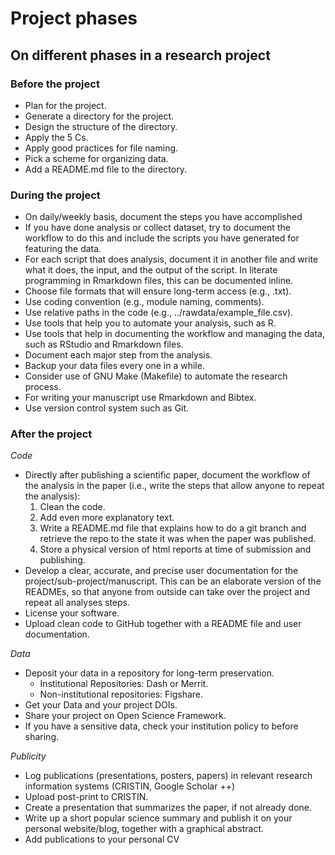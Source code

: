 # Project phases

## On different phases in a research project

### Before the project

- Plan for the project.
- Generate a directory for the project.
- Design the structure of the directory.
- Apply the 5 Cs.
- Apply good practices for file naming.
- Pick a scheme for organizing data.
- Add a README.md file to the directory.

### During the project

- On daily/weekly basis, document the steps you have accomplished
- If you have done analysis or collect dataset, try to document the workflow to do this and include the scripts you have generated for featuring the data.
- For each script that does analysis, document it in another file and write what it does, the input, and the output of the script. In literate programming in Rmarkdown files, this can be documented inline.
- Choose file formats that will ensure long-term access (e.g., .txt).
- Use coding convention (e.g., module naming, comments).
- Use relative paths in the code (e.g., ../rawdata/example_file.csv).
- Use tools that help you to automate your analysis, such as R.
- Use tools that help in documenting the workflow and managing the data, such as RStudio and Rmarkdown files.
- Document each major step from the analysis.
- Backup your data files every one in a while.
- Consider use of GNU Make (Makefile) to automate the research process.
- For writing your manuscript use Rmarkdown and Bibtex.
- Use version control system such as Git.

### After the project

*Code*

- Directly after publishing a scientific paper, document the workflow of the analysis in the paper (i.e., write the steps that allow anyone to repeat the analysis):
  1. Clean the code.
  2. Add even more explanatory text.
  3. Write a README.md file that explains how to do a git branch and retrieve the repo to the state it was when the paper was published.
  4. Store a physical version of html reports at time of submission and publishing.
- Develop a clear, accurate, and precise user documentation for the project/sub-project/manuscript. This can be an elaborate version of the READMEs, so that anyone from outside can take over the project and repeat all analyses steps.
- License your software.
- Upload clean code to GitHub together with a README file and user documentation. 

*Data* 

- Deposit your data in a repository for long-term preservation.
  - Institutional Repositories: Dash or Merrit.
  - Non-institutional repositories: Figshare.
- Get your Data and your project DOIs.
- Share your project on Open Science Framework.
- If you have a sensitive data, check your institution policy to before sharing.

*Publicity*

- Log publications (presentations, posters, papers) in relevant research information systems (CRISTIN, Google Scholar ++)
- Upload post-print to CRISTIN.
- Create a presentation that summarizes the paper, if not already done. 
- Write up a short popular science summary and publish it on your personal website/blog, together with a graphical abstract. 
- Add publications to your personal CV
